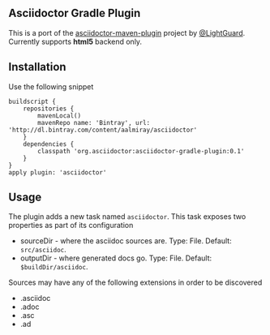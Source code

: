 Asciidoctor Gradle Plugin
-------------------------

This is a port of the [asciidoctor-maven-plugin][1] project by [@LightGuard][2]. Currently supports **html5** backend only.

Installation
------------


Use the following snippet

    buildscript {
        repositories {
            mavenLocal()
            mavenRepo name: 'Bintray', url: 'http://dl.bintray.com/content/aalmiray/asciidoctor'
        }
        dependencies {
            classpath 'org.asciidoctor:asciidoctor-gradle-plugin:0.1'
        }
    }
    apply plugin: 'asciidoctor'


Usage
-----

The plugin adds a new task named `asciidoctor`. This task exposes two properties as part of its configuration

 * sourceDir - where the asciidoc sources are. Type: File. Default: `src/asciidoc`.
 * outputDir - where generated docs go. Type: File. Default: `$buildDir/asciidoc`.
 
Sources may have any of the following extensions in order to be discovered

 * .asciidoc
 * .adoc
 * .asc
 * .ad


[1]: https://github.com/asciidoctor/asciidoctor-maven-plugin
[2]: https://github.com/LightGuard